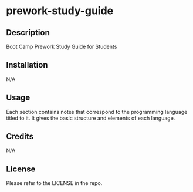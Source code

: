 # prework-study-guide
## Description
Boot Camp Prework Study Guide for Students
## Installation 
N/A
## Usage
Each section contains notes that correspond to the programming language titled to it. It gives the basic structure and elements of each language.
## Credits
N/A
## License
Please refer to the LICENSE in the repo.